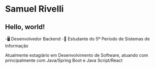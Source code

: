 # Samuel Rivelli

## Hello, world!

-🖥️ Desenvolvedor Backend
-📖 Estudante do 5º Período de Sistemas de Informação

Atualmente estagiário em Desenvolvimento de Software, atuando com principalmente com Java/Spring Boot e Java Script/React
